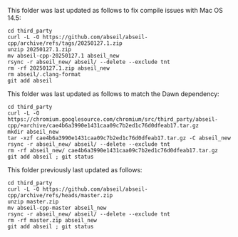 This folder was last updated as follows to fix compile issues with Mac OS 14.5:

```shell
cd third_party
curl -L -O https://github.com/abseil/abseil-cpp/archive/refs/tags/20250127.1.zip
unzip 20250127.1.zip
mv abseil-cpp-20250127.1 abseil_new
rsync -r abseil_new/ abseil/ --delete --exclude tnt
rm -rf 20250127.1.zip abseil_new
rm abseil/.clang-format
git add abseil
```

This folder was last updated as follows to match the Dawn dependency:

    cd third_party
    curl -L -O https://chromium.googlesource.com/chromium/src/third_party/abseil-cpp/+archive/cae4b6a3990e1431caa09c7b2ed1c76d0dfeab17.tar.gz
    mkdir abseil_new 
    tar -xzf cae4b6a3990e1431caa09c7b2ed1c76d0dfeab17.tar.gz -C abseil_new
    rsync -r abseil_new/ abseil/ --delete --exclude tnt
    rm -rf abseil_new/ cae4b6a3990e1431caa09c7b2ed1c76d0dfeab17.tar.gz
    git add abseil ; git status



This folder previously last updated as follows:

    cd third_party
    curl -L -O https://github.com/abseil/abseil-cpp/archive/refs/heads/master.zip
    unzip master.zip
    mv abseil-cpp-master abseil_new
    rsync -r abseil_new/ abseil/ --delete --exclude tnt
    rm -rf master.zip abseil_new
    git add abseil ; git status
